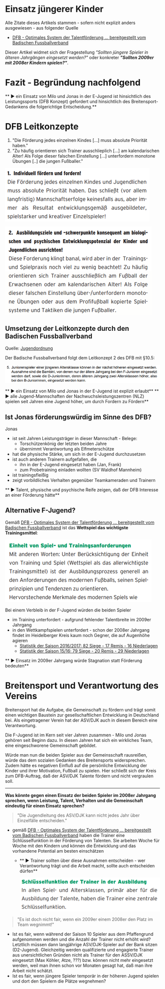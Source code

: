 # Einsatz jüngerer Kinder

Alle Zitate dieses Artikels stammen - sofern nicht explizit anders ausgewiesen - aus folgender Quelle

 * [DFB - Optimales System der Talentförderung ... bereitgestellt vom Badischen Fussballverband](http://www.badfv.de/files/Dokumente/2.06_Talente/Talente_DFB-Leitfaden_Optimales_System_der_Talentfoerderung.pdf)

Dieser Artikel widmet sich der Fragestellung _"Sollten jüngere Spieler in älteren Jahrgängen eingesetzt werden?"_ oder konkreter **_"Sollten 2009er mit 2008er Kindern spielen?"_**.

# Fazit - Begründung nachfolgend
** &#9658; ein Einsatz von Milo und Jonas in der E-Jugend ist hinsichtlich des Leistungssports (DFB Konzept) gefordert und hinsichtlich des Breitensport-Gedankens die folgerichtige Entscheidung.**

# DFB Leitkonzepte

1. "Die Förderung jedes einzelnen Kindes [...] muss absolute Priorität haben."
2. "Zu häufig orientieren sich Trainer ausschlieplich [...] am kalendarischen Alter! Als Folge dieser falschen Einstellung [...] unterfordern monotone Übungen [..] die jungen Fußballer."

![Individuell fördern und fordern](/images/fussballFoerderung/DFB_Talentfoerderung_Leitlinie1.png)

![Unterforderung durch Orientierung am kalendarischen Alter](/images/fussballFoerderung/DFB_Talentfoerderung_Leitlinie2.png)

## Umsetzung der Leitkonzepte durch den Badischen Fussballverband
Quelle: [Jugendordnung](http://www.badfv.de/files/Dokumente/1.01_%C3%9Cber_uns/Jugendordnung_JO.pdf)

Der Badische Fussballverband folgt dem Leitkonzept 2 des DFB mit §10.5:

![BADFV - Einsatz jüngerer Spieler](/images/fussballFoerderung/BADFV_EinsatzJuengererSpieler.png)

** &#9658; ein Einsatz von Milo und Jonas in der E-Jugend ist explizit erlaubt**
** &#9658; alle Jugend-Mannschaften der Nachwuchsleistungszentren (NLZ) spielen seit Jahren eine Jugend höher, um durch Fordern zu Fördern**

## Ist Jonas förderungswürdig im Sinne des DFB?

Jonas 
* ist seit Jahren Leistungsträger in dieser Mannschaft - Belege:
  * Torschützenkönig der letzten beiden Jahre
  * übernimmt Verantwortung als Elfmeterschütze
* hat die physische Stärke, um sich in der E-Jugend durchzusetzen
* ist auch anderen Trainern aufgefallen, die
  * ihn in der E-Jugend eingesetzt haben (Jan, Frank)
  * zum Probetraining einladen wollten (SV Waldhof Mannheim)
* ist trainingsfleißig
* zeigt vorbildliches Verhalten gegenüber Teamkameraden und Trainern

** &#9658; Talent, physische und psychische Reife zeigen, daß der DFB Interesse an einer Förderung hätte**

## Alternative F-Jugend?
Gemäß [DFB - Optimales System der Talentförderung ... bereitgestellt vom Badischen Fussballverband](http://www.badfv.de/files/Dokumente/2.06_Talente/Talente_DFB-Leitfaden_Optimales_System_der_Talentfoerderung.pdf) ist das **Wettspiel das wichtigste Trainingsmittel**:

![Wettspiel das wichtigste Trainingsmittel](/images/fussballFoerderung/DFB_Talentfoerderung_TrainingsmittelWettspiel.png)

Bei einem Verbleib in der F-Jugend würden die beiden Spieler 
* im Training unterfordert - aufgrund fehlender Talentbreite im 2009er Jahrgang
* in den Wettkampfspielen unterfordert - schon der 2008er Jahrgang findet im Heidelberger Kreis kaum noch Gegner, die auf Augenhöhe agieren
  * [Statistik der Saison 2016/2017: 82 Siege - 17 Remis - 16 Niederlagen](https://asvdjk.wordpress.com/ergebnisse/f-jugend/)
  * [Statistik der Saison 15/16: 79 Siege - 20 Remis - 29 Niederlagen](https://asvdjk.wordpress.com/ergebnisse/ergebnisarchiv/f-jugend-15_16/)

** &#9658; Einsatz im 2009er Jahrgang würde Stagnation statt Förderung bedeuten**

# Breitensport und Verantwortung des Vereins
Breitensport hat die Aufgabe, die Gemeinschaft zu fördern und trägt somit einen wichtigen Baustein zur gesellschaftlichen Entwicklung in Deutschland bei. Als eingetragener Verein hat der ASV/DJK auch in diesem Bereich eine Verantwortung.

Die F-Jugend ist im Kern seit vier Jahren zusammen - Milo und Jonas gehören seit Beginn dazu. In diesen Jahren hat sich ein wirkliches Team, eine eingeschworene Gemeinschaft gebildet. 

Würde man nun die beiden Spieler aus der Gemeinsschaft rausreißen, würde das dem sozialen Gedanken des Breitensports widersprechen. Zudem hätte es negativen Einfluß auf die persönliche Entwicklung der Kinder und ihrer Motivation, Fußball zu spielen. Hier schließt sich der Kreis zum DFB-Auftrag, daß der ASV/DJK Talente fördern und nicht vergraulen soll. 

---------------

**Was könnte gegen einen Einsatz der beiden Spieler im 2008er Jahrgang sprechen, wenn Leistung, Talent, Verhalten und die Gemeinschaft eindeutig für einen Einsatz sprechen?**

> "Die Jugendleitung des ASV/DJK kann nicht jedes Jahr über Einzelfälle entscheiden."
  
* gemäß [DFB - Optimales System der Talentförderung ... bereitgestellt vom Badischen Fussballverband](http://www.badfv.de/files/Dokumente/2.06_Talente/Talente_DFB-Leitfaden_Optimales_System_der_Talentfoerderung.pdf) haben die Trainer eine Schlüsselfunktion in der Förderung von Talenten. Sie arbeiten Woche für Woche mit den Kindern und können die Entwicklung und das vorhandene Potential am besten einschätzen

  * ** &#9658; Trainer sollten über diese Ausnahmen entscheiden - wer Verantwortung trägt und die Arbeit macht, sollte auch entscheiden dürfen**

    ![Schlüsselfunktion Trainer](/images/fussballFoerderung/DFB_Talentfoerderung_SchluesselfunktionTrainer.png)
    
> "Es ist doch nicht fair, wenn ein 2009er einem 2008er den Platz im Team wegnimmt!"

  * Ist es fair, wenn während der Saison 10 Spieler aus dem Pfaffengrund aufgenommen werden und die Anzahl der Trainer nicht erhöht wird? Letztlich müssen dann langjährige ASV/DJK-Spieler auf der Bank sitzen (D2-Jugend). Gleichzeitig werden qualifizierte und engagierte Trainer aus unersichtlichen Gründen nicht als Trainer für den ASSV/DJK eingesetzt (Max Köhler, Atze, ???) bzw. können nicht mehr eingesetzt werden, weil man ihnen schon vor Monaten gesagt hat, daß man ihre Arbeit nicht schätzt.
  * Ist es fair, wenn jüngere Spieler temporär in der höheren Jugend spielen und dort den Spielern die Plätze wegnehmen?
 